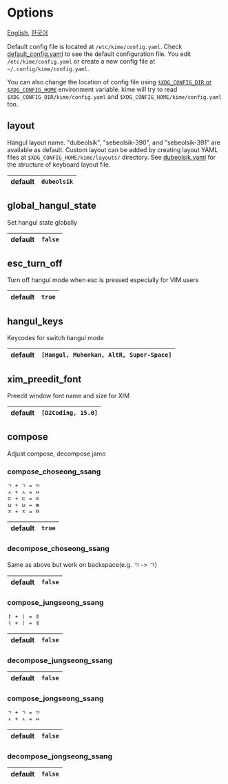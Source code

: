 # Options

[English](CONFIGURATION.md), [한국어](CONFIGURATION.ko.md)

Default config file is located at `/etc/kime/config.yaml`. Check
[default_config.yaml](../res/default_config.yaml) to see the default configuration
file. You edit `/etc/kime/config.yaml` or create a new config file at
`~/.config/kime/config.yaml`.

You can also change the location of config file using [`$XDG_CONFIG_DIR` or
`$XDG_CONFIG_HOME`][xdg] environment variable. kime will try to read
`$XDG_CONFIG_DIR/kime/config.yaml` and `$XDG_CONFIG_HOME/kime/config.yaml` too.

[xdg]: https://specifications.freedesktop.org/basedir-spec/basedir-spec-latest.html#introduction

## layout

Hangul layout name. "dubeolsik", "sebeolsik-390", and "sebeolsik-391" are
available as default. Custom layout can be added by creating layout YAML files
at `$XDG_CONFIG_HOME/kime/layouts/` directory. See [dubeolsik.yaml] for the
structure of keyboard layout file.

[dubeolsik.yaml]: ../src/engine/core/data/dubeolsik.yaml

| default |`dubeolsik`|
|---------|-----------|

## global_hangul_state

Set hangul state globally

| default |`false`|
|---------|-------|

## esc_turn_off

Turn off hangul mode when esc is pressed especially for VIM users

| default |`true`|
|---------|------|

## hangul_keys

Keycodes for switch hangul mode

| default |`[Hangul, Muhenkan, AltR, Super-Space]`|
|---------|---------------------------------------|

## xim_preedit_font

Preedit window font name and size for XIM

| default |`[D2Coding, 15.0]`|
|---------|------------------|

## compose

Adjust compose, decompose jamo

### compose_choseong_ssang

```txt
ㄱ + ㄱ = ㄲ
ㅅ + ㅅ = ㅆ
ㄷ + ㄷ = ㄸ
ㅂ + ㅂ = ㅃ
ㅈ + ㅈ = ㅉ
```

| default |`true`|
|---------|------|

### decompose_choseong_ssang

Same as above but work on backspace(e.g. ㄲ -> ㄱ)

| default |`false`|
|---------|-------|

### compose_jungseong_ssang

```txt
ㅑ + ㅣ = ㅒ
ㅕ + ㅣ = ㅖ
```

| default |`false`|
|---------|-------|

### decompose_jungseong_ssang

| default |`false`|
|---------|-------|

### compose_jongseong_ssang

```txt
ㄱ + ㄱ = ㄲ
ㅅ + ㅅ = ㅆ
```

| default |`false`|
|---------|-------|

### decompose_jongseong_ssang

| default |`false`|
|---------|-------|
